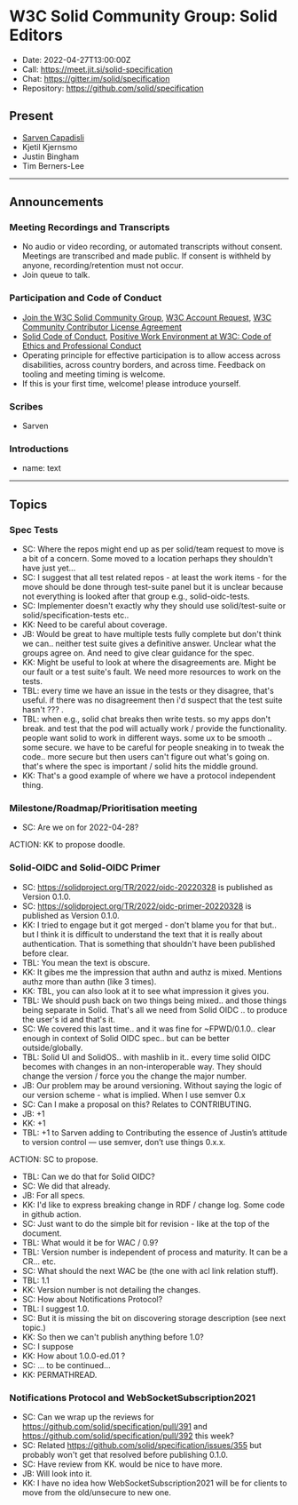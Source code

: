 # W3C Solid Community Group: Solid Editors

* Date: 2022-04-27T13:00:00Z
* Call: https://meet.jit.si/solid-specification
* Chat: https://gitter.im/solid/specification
* Repository: https://github.com/solid/specification

## Present
* [Sarven Capadisli](https://csarven.ca/#i)
* Kjetil Kjernsmo
* Justin Bingham
* Tim Berners-Lee


---

## Announcements

### Meeting Recordings and Transcripts
* No audio or video recording, or automated transcripts without consent. Meetings are transcribed and made public. If consent is withheld by anyone, recording/retention must not occur.
* Join queue to talk.


### Participation and Code of Conduct
* [Join the W3C Solid Community Group](https://www.w3.org/community/solid/join), [W3C Account Request](http://www.w3.org/accounts/request), [W3C Community Contributor License Agreement](https://www.w3.org/community/about/agreements/cla/)
* [Solid Code of Conduct](https://github.com/solid/process/blob/main/code-of-conduct.md), [Positive Work Environment at W3C: Code of Ethics and Professional Conduct](https://www.w3.org/Consortium/cepc/)
* Operating principle for effective participation is to allow access across disabilities, across country borders, and across time. Feedback on tooling and meeting timing is welcome.
* If this is your first time, welcome! please introduce yourself.


### Scribes
* Sarven


### Introductions
* name: text

---

## Topics

### Spec Tests
* SC: Where the repos might end up as per solid/team request to move is a bit of a concern. Some moved to a location perhaps they shouldn't have just yet...
* SC: I suggest that all test related repos - at least the work items - for the move should be done through test-suite panel but it is unclear because not everything is looked after that group e.g., solid-oidc-tests.
* SC: Implementer doesn't exactly why they should use solid/test-suite or solid/specification-tests etc..
* KK: Need to be careful about coverage.
* JB: Would be great to have multiple tests fully complete but don't think we can.. neither test suite gives a definitive answer. Unclear what the groups agree on. And need to give clear guidance for the spec.
* KK: Might be useful to look at where the disagreements are. Might be our fault or a test suite's fault. We need more resources to work on the tests.
* TBL: every time we have an issue in the tests or they disagree, that's useful. if there was no disagreement then i'd suspect that the test suite hasn't ??? .
* TBL: when e.g., solid chat breaks then write tests. so my apps don't break. and test that the pod will actually work / provide the functionality. people want solid to work in different ways. some ux to be smooth .. some secure. we have to be careful for people sneaking in to tweak the code.. more secure but then users can't figure out what's going on. that's where the spec is important / solid hits the middle ground.
* KK: That's a good example of where we have a protocol independent thing.


### Milestone/Roadmap/Prioritisation meeting
* SC: Are we on for 2022-04-28?

ACTION: KK to propose doodle.


### Solid-OIDC and Solid-OIDC Primer
* SC: https://solidproject.org/TR/2022/oidc-20220328 is published as Version 0.1.0.
* SC: https://solidproject.org/TR/2022/oidc-primer-20220328 is published as Version 0.1.0.
* KK: I tried to engage but it got merged - don't blame you for that but.. but I think it is difficult to understand the text that it is really about authentication. That is something that shouldn't have been published before clear.
* TBL: You mean the text is obscure.
* KK: It gibes me the impression that authn and authz is mixed. Mentions authz more than authn (like 3 times).
* KK: TBL, you can also look at it to see what impression it gives you.
* TBL: We should push back on two things being mixed.. and those things being separate in Solid. That's all we need from Solid OIDC .. to produce the user's id and that's it.
* SC: We covered this last time.. and it was fine for ~FPWD/0.1.0.. clear enough in context of Solid OIDC spec.. but can be better outside/globally.
* TBL: Solid UI and SolidOS.. with mashlib in it.. every time solid OIDC becomes with changes in an non-interoperable way. They should change the version / force you the change the major number.
* JB: Our problem may be around versioning. Without saying the logic of our version scheme - what is implied. When I use semver 0.x 
* SC: Can I make a proposal on this? Relates to CONTRIBUTING.
* JB: +1
* KK: +1
* TBL: +1 to Sarven adding to Contributing the essence of Justin’s attitude to version control — use semver, don’t use things 0.x.x.

ACTION: SC to propose.

* TBL: Can we do that for Solid OIDC?
* SC: We did that already.
* JB: For all specs.
* KK: I'd like to express breaking change in RDF / change log. Some code in github action.
* SC: Just want to do the simple bit for revision - like at the top of the document.
* TBL: What would it be for WAC / 0.9?
* TBL: Version number is independent of process and maturity. It can be a CR... etc.
* SC: What should the next WAC be (the one with acl link relation stuff).
* TBL: 1.1
* KK: Version number is not detailing the changes.
* SC: How about Notifications Protocol?
* TBL: I suggest 1.0.
* SC: But it is missing the bit on discovering storage description (see next topic.)
* KK: So then we can't publish anything before 1.0?
* SC: I suppose
* KK: How about 1.0.0-ed.01 ?
* SC: ... to be continued...
* KK: PERMATHREAD.


### Notifications Protocol and WebSocketSubscription2021
* SC: Can we wrap up the reviews for https://github.com/solid/specification/pull/391 and https://github.com/solid/specification/pull/392 this week?
* SC: Related https://github.com/solid/specification/issues/355 but probably won't get that resolved before publishing 0.1.0.
* SC: Have review from KK. would be nice to have more.
* JB: Will look into it.
* KK: I have no idea how WebSocketSubscription2021 will be for clients to move from the old/unsecure to new one.
